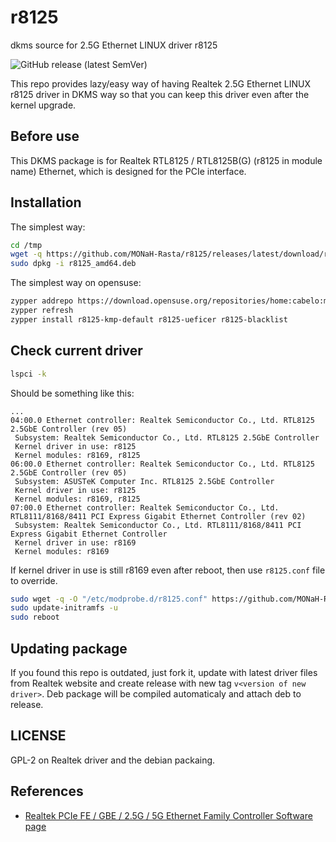 # r8125

dkms source for 2.5G Ethernet LINUX driver r8125

![GitHub release (latest SemVer)](https://img.shields.io/github/v/release/MONaH-Rasta/r8125?sort=semver&style=for-the-badge)

This repo provides lazy/easy way of having Realtek 2.5G Ethernet LINUX r8125 driver in DKMS way so that you can keep this driver even after the kernel upgrade.

## Before use

This DKMS package is for Realtek RTL8125 / RTL8125B(G) (r8125 in module name) Ethernet, which is designed for the PCIe interface.

## Installation

The simplest way:

```bash
cd /tmp
wget -q https://github.com/MONaH-Rasta/r8125/releases/latest/download/r8125_amd64.deb
sudo dpkg -i r8125_amd64.deb
```
The simplest way on opensuse:

```bash
zypper addrepo https://download.opensuse.org/repositories/home:cabelo:multicortex/15.6/home:cabelo:multicortex.repo
zypper refresh
zypper install r8125-kmp-default r8125-ueficer r8125-blacklist
```

## Check current driver

```bash
lspci -k
```

Should be something like this:

```shell
...
04:00.0 Ethernet controller: Realtek Semiconductor Co., Ltd. RTL8125 2.5GbE Controller (rev 05)
 Subsystem: Realtek Semiconductor Co., Ltd. RTL8125 2.5GbE Controller
 Kernel driver in use: r8125
 Kernel modules: r8169, r8125
06:00.0 Ethernet controller: Realtek Semiconductor Co., Ltd. RTL8125 2.5GbE Controller (rev 05)
 Subsystem: ASUSTeK Computer Inc. RTL8125 2.5GbE Controller
 Kernel driver in use: r8125
 Kernel modules: r8169, r8125
07:00.0 Ethernet controller: Realtek Semiconductor Co., Ltd. RTL8111/8168/8411 PCI Express Gigabit Ethernet Controller (rev 02)
 Subsystem: Realtek Semiconductor Co., Ltd. RTL8111/8168/8411 PCI Express Gigabit Ethernet Controller
 Kernel driver in use: r8169
 Kernel modules: r8169
```

If kernel driver in use is still r8169 even after reboot, then use `r8125.conf` file to override.

```bash
sudo wget -q -O "/etc/modprobe.d/r8125.conf" https://github.com/MONaH-Rasta/r8125/raw/main/r8125.conf
sudo update-initramfs -u
sudo reboot
```

## Updating package

If you found this repo is outdated, just fork it, update with latest driver files from Realtek website and create release with new tag `v<version of new driver>`. Deb package will be compiled automaticaly and attach deb to release.

## LICENSE

GPL-2 on Realtek driver and the debian packaing.

## References

- [Realtek PCIe FE / GBE / 2.5G / 5G Ethernet Family Controller Software page](https://www.realtek.com/Download/List?cate_id=584)
